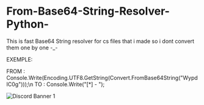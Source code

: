 # From-Base64-String-Resolver-Python-
This is fast Base64 String resolver for cs files that i made so i dont convert them one by one -_-

EXEMPLE:

FROM : Console.Write(Encoding.UTF8.GetString(Convert.FromBase64String("WypdIC0g")));\n
TO : Console.Write("[*] - "); 

<img src="https://discordapp.com/api/guilds/847892794710425631/widget.png?style=banner1" alt="Discord Banner 1"/>
